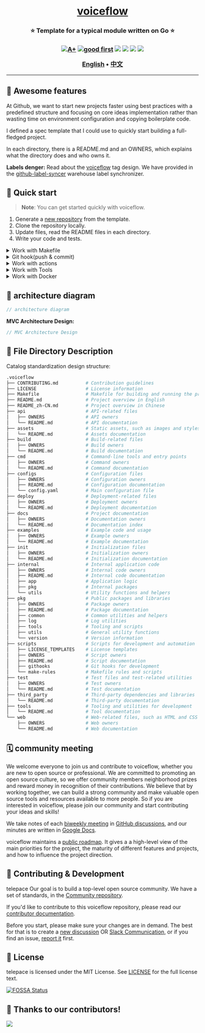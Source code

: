 <h1 align="center" style="border-bottom: none">
    <b>
        <a href="https://docker.nsddd.top">voiceflow</a><br>
    </b>
</h1>
<h3 align="center" style="border-bottom: none">
      ⭐️  Template for a typical module written on Go  ⭐️ <br>
<h3>


<p align=center>
<a href="https://goreportcard.com/report/github.com/telepace/voiceflow"><img src="https://goreportcard.com/badge/github.com/telepace/voiceflow" alt="A+"></a>
<a href="https://github.com/issues?q=org%telepace+is%3Aissue+label%3A%22good+first+issue%22+no%3Aassignee"><img src="https://img.shields.io/github/issues/telepace/voiceflow/good%20first%20issue?logo=%22github%22" alt="good first"></a>
<a href="https://github.com/telepace/voiceflow"><img src="https://img.shields.io/github/stars/telepace/voiceflow.svg?style=flat&logo=github&colorB=deeppink&label=stars"></a>
<a href="https://join.slack.com/t/telepace/shared_invite/zt-1se0k2bae-lkYzz0_T~BYh3rjkvlcUqQ"><img src="https://img.shields.io/badge/Slack-100%2B-blueviolet?logo=slack&amp;logoColor=white"></a>
<a href="https://github.com/telepace/voiceflow/blob/main/LICENSE"><img src="https://img.shields.io/badge/license-Apache--2.0-green"></a>
<a href="https://golang.org/"><img src="https://img.shields.io/badge/Language-Go-blue.svg"></a>
</p>

</p>

<p align="center">
    <a href="./README.md"><b>English</b></a> •
    <a href="./README_zh-CN.md"><b>中文</b></a>
</p>

</p>

----

## 🧩 Awesome features

At Github, we want to start new projects faster using best practices with a predefined structure and focusing on core ideas implementation rather than wasting time on environment configuration and copying boilerplate code.

I defined a spec template that I could use to quickly start building a full-fledged project.

In each directory, there is a README.md and an OWNERS, which explains what the directory does and who owns it.

**Labels denger:**
Read about the [voiceflow](https://github.com/telepace/voiceflow/labels) tag design. We have provided in the [github-label-syncer](https://github.com/telepace/github-label-syncer) warehouse label synchronizer.


## 🛫 Quick start 

> **Note**: You can get started quickly with voiceflow.

1. Generate a [new repository](https://github.com/telepace/voiceflow/generate) from the template.
2. Clone the repository locally.
3. Update files, read the README files in each directory.
4. Write your code and tests. 

<details>
  <summary>Work with Makefile</summary>

```bash
❯ make help    # show help
❯ make build   # build binary
```

</details>
<details>
  <summary>Git hook(push & commit)</summary>

```bash
❯ make # To trigger the hook script, move to.git
❯ tree .git/hooks
.git/hooks
├── applypatch-msg.sample
├── commit-msg
├── commit-msg.sample
├── fsmonitor-watchman.sample
├── post-update.sample
├── pre-applypatch.sample
├── pre-commit
├── pre-commit.sample
├── pre-merge-commit.sample
├── pre-push
├── pre-push.sample
├── pre-rebase.sample
├── pre-receive.sample
├── prepare-commit-msg.sample
├── push-to-checkout.sample
└── update.sample
❯ cp ../sealer/_output/bin/sealer/linux_amd64/sealer ./ # add big binary file
❯ git add .
❯ git commit -a -s -m "nono"    # Excess commit blocking
telepace : Running local telepace pre-commit hook.
telepace : File sealer is 71 MB, which is larger than our configured limit of 2 MB
telepace : If you really need to commit this file, you can override the size limit by setting the GIT_FILE_SIZE_LIMIT environment variable, e.g. GIT_FILE_SIZE_LIMIT=42000000 for 42MB. Or, commit with the --no-verify switch to skip the check entirely.
telepace : Commit aborted
❯ rm -rf .git # remote big binary 
❯ git commit -a -s -m "nono"    # Bad commit blocking
telepace : Running local telepace pre-commit hook.
telepace : Running the telepace commit-msg hook.
fakehsh: subject does not match regex [^(build|chore|ci|docs|feat|feature|fix|perf|refactor|revert|style|test)(.*)?:\s?.*]
fakehsh: subject length less than min [10]
telepace : Please fix your commit message to match telepace coding standards
telepace : https://gist.github.com/cubxxw/126b72104ac0b0ca484c9db09c3e5694#file-githook-md
❯ git commit -a -s -m "docs(main): README-en Chinese documentation"
telepace : Running local telepace pre-commit hook.
telepace : Running the telepace commit-msg hook.
[main b3b339f] docs(main): README-en Chinese documentation
 1 file changed, 29 insertions(+)
❯ git push origin main
```

</details>
<details>
  <summary>Work with actions</summary>

Actions provide handling of PR and issue.
We used the bot [🚀@kubbot](https://github.com/kubbot), It can detect issues in Chinese and translate them to English, and you can interact with it using the command `/comment`.

Comment in an issue:

```bash
❯ /intive
```

</details>
<details>
  <summary>Work with Tools</summary>

```bash
❯ make tools
```

</details>
<details>
  <summary>Work with Docker</summary>

```bash
❯ make deploy
```

</details>


## 🕋 architecture diagram
```go
// architecture diagram
```

**MVC Architecture Design:**
```go
// MVC Architecture Design
```

## 🤖 File Directory Description

Catalog standardization design structure:

```bash
.voiceflow
├── CONTRIBUTING.md          # Contribution guidelines
├── LICENSE                  # License information
├── Makefile                 # Makefile for building and running the project
├── README.md                # Project overview in English
├── README_zh-CN.md          # Project overview in Chinese
├── api                      # API-related files
│   ├── OWNERS               # API owners
│   └── README.md            # API documentation
├── assets                   # Static assets, such as images and stylesheets
│   └── README.md            # Assets documentation
├── build                    # Build-related files
│   ├── OWNERS               # Build owners
│   └── README.md            # Build documentation
├── cmd                      # Command-line tools and entry points
│   ├── OWNERS               # Command owners
│   └── README.md            # Command documentation
├── configs                  # Configuration files
│   ├── OWNERS               # Configuration owners
│   ├── README.md            # Configuration documentation
│   └── config.yaml          # Main configuration file
├── deploy                   # Deployment-related files
│   ├── OWNERS               # Deployment owners
│   └── README.md            # Deployment documentation
├── docs                     # Project documentation
│   ├── OWNERS               # Documentation owners
│   └── README.md            # Documentation index
├── examples                 # Example code and usage
│   ├── OWNERS               # Example owners
│   └── README.md            # Example documentation
├── init                     # Initialization files
│   ├── OWNERS               # Initialization owners
│   └── README.md            # Initialization documentation
├── internal                 # Internal application code
│   ├── OWNERS               # Internal code owners
│   ├── README.md            # Internal code documentation
│   ├── app                  # Application logic
│   ├── pkg                  # Internal packages
│   └── utils                # Utility functions and helpers
├── pkg                      # Public packages and libraries
│   ├── OWNERS               # Package owners
│   ├── README.md            # Package documentation
│   ├── common               # Common utilities and helpers
│   ├── log                  # Log utilities
│   ├── tools                # Tooling and scripts
│   ├── utils                # General utility functions
│   └── version              # Version information
├── scripts                  # Scripts for development and automation
│   ├── LICENSE_TEMPLATES    # License templates
│   ├── OWNERS               # Script owners
│   ├── README.md            # Script documentation
│   ├── githooks             # Git hooks for development
│   └── make-rules           # Makefile rules and scripts
├── test                     # Test files and test-related utilities
│   ├── OWNERS               # Test owners
│   └── README.md            # Test documentation
├── third_party              # Third-party dependencies and libraries
│   └── README.md            # Third-party documentation
├── tools                    # Tooling and utilities for development
│   └── README.md            # Tool documentation
└── web                      # Web-related files, such as HTML and CSS
    ├── OWNERS               # Web owners
    └── README.md            # Web documentation
```

## 🗓️ community meeting

We welcome everyone to join us and contribute to voiceflow, whether you are new to open source or professional. We are committed to promoting an open source culture, so we offer community members neighborhood prizes and reward money in recognition of their contributions. We believe that by working together, we can build a strong community and make valuable open source tools and resources available to more people. So if you are interested in voiceflow, please join our community and start contributing your ideas and skills!

We take notes of each [biweekly meeting](https://github.com/telepace/voiceflow/issues/2) in [GitHub discussions](https://github.com/orgs/telepace/discussions), and our minutes are written in [Google Docs](https://docs.google.com/document/d/1nx8MDpuG74NASx081JcCpxPgDITNTpIIos0DS6Vr9GU/edit?usp=sharing).



voiceflow maintains a [public roadmap](https://github.com/telepace/community/tree/main/roadmaps). It gives a a high-level view of the main priorities for the project, the maturity of different features and projects, and how to influence the project direction.

## 🤼‍ Contributing & Development

telepace Our goal is to build a top-level open source community. We have a set of standards, in the [Community repository](https://github.com/telepace/community).

If you'd like to contribute to this voiceflow repository, please read our [contributor documentation](https://github.com/telepace/voiceflow/blob/main/CONTRIBUTING.md).

Before you start, please make sure your changes are in demand. The best for that is to create a [new discussion](https://github.com/telepace/voiceflow/discussions/new/choose) OR [Slack Communication](https://join.slack.com/t/telepace/shared_invite/zt-1se0k2bae-lkYzz0_T~BYh3rjkvlcUqQ), or if you find an issue, [report it](https://github.com/telepace/voiceflow/issues/new/choose) first.


## 🚨 License

telepace is licensed under the MIT License. See [LICENSE](https://github.com/telepace/voiceflow/tree/main/LICENSE) for the full license text.

[![FOSSA Status](https://app.fossa.com/api/projects/git%2Bgithub.com%2Ftelepace%2Ftelepace.svg?type=large)](https://app.fossa.com/projects/git%2Bgithub.com%2Ftelepace%2Fvoiceflow?ref=badge_large)


## 🔮 Thanks to our contributors!

<a href="https://github.com/telepace/voiceflow/graphs/contributors">
  <img src="https://contrib.rocks/image?repo=telepace/voiceflow" />
</a>

